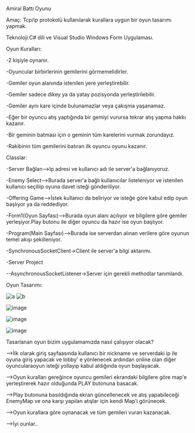 Amiral Battı Oyunu

Amaç: Tcp/ip protokolü kullanılarak kurallara uygun bir oyun tasarımı 
yapmak.

Teknoloji:C# dili ve Visual Studio Windows Form Uygulaması.

Oyun Kuralları:

-2 kişiyle oynanır.

-Oyuncular birbirlerinin gemilerini görmemelidirler.

-Gemiler oyun alanında istenilen yere yerleştirebilir.

-Gemiler sadece dikey ya da yatay pozisyonda yerleştirilebilir.

-Gemiler aynı kare içinde bulunamazlar veya çakışma yaşanamaz.

-Eğer bir oyuncu atış yaptığında bir gemiyi vurursa tekrar atış yapma hakkı kazanır.

-Bir geminin batması için o geminin tüm karelerini vurmak zorundayız.

-Rakibinin tüm gemilerini batıran ilk oyuncu oyunu kazanır.

Classlar:

-Server Bağlan-->Ip adresi ve kullanıcı adı ile server'a bağlanıyoruz.

-Enemy Select-->Burada server'a bağlı kullanıcılar listeleniyor ve istenilen kullanıcı seçiliip oyuna davet isteği gönderiliyor.

-Offering Game-->İstek kullanıcı da beliriyor ve isteğe göre kabul edip oyun başlıyor ya da reddediyor.

-Form1(Oyun Sayfası)-->Burada oyun alanı açılıyor ve bilgilere göre gemiler yerleşiyor.Play butonu ile diğer oyuncu da hazır ise oyun başlıyor.

-Program(Main Sayfası)-->Burada ise serverdan alınan verilere göre oyunun temel akışı şekilleniyor.

-SynchronousSocketClient->Client ile server'a bilgi aktarımı.

-Server Project

--AsynchronousSocketListener->Server için gerekli methodlar tanımlandı.

Oyun Tasarımı:


![a](https://user-images.githubusercontent.com/60553003/185487762-06a3abcb-3d3c-4f0c-8f36-7c69f728a00d.png)
![b](https://user-images.githubusercontent.com/60553003/185487775-72733af5-e2aa-4e71-930f-f29e5b0931fb.png)

![image](https://user-images.githubusercontent.com/60553003/185487919-fc1206e1-0604-4e60-81f4-e4597fac3c2c.png)

![image](https://user-images.githubusercontent.com/60553003/185487945-e0a618fe-7df6-430d-99ca-97e3c6fbd196.png)

![image](https://user-images.githubusercontent.com/60553003/185487970-df2ba2c2-66ca-492c-a1f1-a16018568c6e.png)



Tasarlanan oyun bizim uygulamamızda nasıl çalışıyor olacak?

-->İlk olarak giriş sayfaasında kullanıcı bir nickname ve serverdaki ip ile oyuna giriş yapacak ve lobby' e yönlenecek ardından online olan diğer oyuncularaoyun isteği yollayıp kabul aldığında oyun başlayacak.

-->Oyun kuralları gereğince oyuncu gemileri ekrandaki bilgilere göre  map'e yerleştirerek hazır olduğunda PLAY butonuna basacak.

-->Play butonuna basıldığında ekran güncellenecek ve atış yapabileceği EnemyMap ve ona karşı yapılan atışlar için kendi Map'i görünecek.

-->Oyun kurallara göre oynanacak ve tüm gemileri vuran kazanacak.

-->İyi ounlar..


